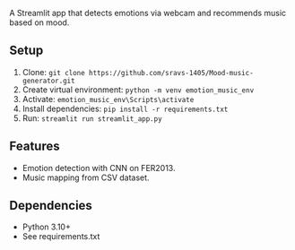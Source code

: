 A Streamlit app that detects emotions via webcam and recommends music based on mood.

 ## Setup
 1. Clone: `git clone https://github.com/sravs-1405/Mood-music-generator.git`
 2. Create virtual environment: `python -m venv emotion_music_env`
 3. Activate: `emotion_music_env\Scripts\activate`
 4. Install dependencies: `pip install -r requirements.txt`
 5. Run: `streamlit run streamlit_app.py`

 ## Features
 - Emotion detection with CNN on FER2013.
 - Music mapping from CSV dataset.

 ## Dependencies
 - Python 3.10+
 - See requirements.txt
